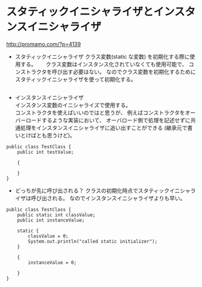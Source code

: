 # スタティックイニシャライザとインスタンスイニシャライザ
http://promamo.com/?p=4139

* スタティックイニシャライザ
クラス変数(static な変数) を初期化する際に使用する。　　
クラス変数はインスタンス化されていなくても使用可能で、
コンストラクタを呼び出す必要はない。
なのでクラス変数を初期化するためにスタティックイニシャライザを使って初期化する。
```java:sample

```
* インスタンスイニシャライザ  
インスタンス変数のイニシャライズで使用する。  
コンストラクタを使えばいいのではと思うが、
例えばコンストラクタをオーバーロードするような実装において、
オーバロード側で処理を記述せずに共通処理をインスタンスイニシャライザに追い出すことができる
(継承元で書いとけばとも思うけど)。
```java:sample
public class TestClass {
	public int testValue;
	
	{
		
	} 
}
```
* どっちが先に呼び出される？
クラスの初期化時点でスタティックイニシャライザは呼び出される。
なのでインスタンスイニシャライザよりも早い。
```
public class TestClass {
	public static int classValue;
	public int instanceValue;
	
	static {
		classValue = 0;
		System.out.println("called static initializer");
	}
	
	{
		instanceValue = 0;
		
	}
}

